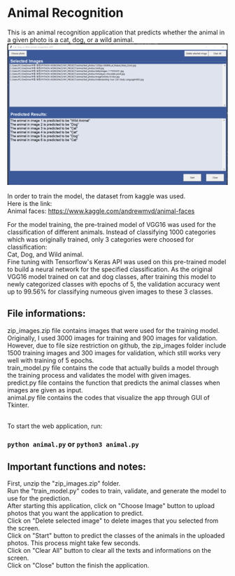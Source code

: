 # Animal Recognition

This is an animal recognition application that predicts whether the animal in a given photo is a cat, dog, or a wild animal. <br />
![Example image of this web application](app_screenshot.png) <br />

In order to train the model, the dataset from kaggle was used. <br />
Here is the link: <br />
Animal faces: https://www.kaggle.com/andrewmvd/animal-faces <br />

For the model training, the pre-trained model of VGG16 was used for the classification of different animals. Instead of classifying 1000 categories which was originally trained, only 3 categories were choosed for classification: <br />
Cat, Dog, and Wild animal. <br />
Fine tuning with Tensorflow's Keras API was used on this pre-trained model to build a neural network for the specified classification. As the original VGG16 model trained on cat and dog classes, after training this model to newly categorized classes with epochs of 5, the validation accuracy went up to 99.56% for classifying numeous given images to these 3 classes. <br />

## File informations: <br />
zip_images.zip file contains images that were used for the training model. Originally, I used 3000 images for training and 900 images for validation. However, due to file size restriction on github, the zip_images folder include 1500 training images and 300 images for validation, which still works very well with training of 5 epochs. <br />
train_model.py file contains the code that actually builds a model through the training process and validates the model with given images. <br />
predict.py file contains the function that predicts the animal classes when images are given as input. <br />
animal.py file contains the codes that visualize the app through GUI of Tkinter. <br />
<br />

To start the web application, run:
### `python animal.py` or `python3 animal.py`

## Important functions and notes: <br />
First, unzip the "zip_images.zip" folder. <br />
Run the "train_model.py" codes to train, validate, and generate the model to use for the prediction. <br />
After starting this application, click on "Choose Image" button to upload photos that you want the application to predict. <br />
Click on "Delete selected image" to delete images that you selected from the screen. <br />
Click on "Start" button to predict the classes of the animals in the uploaded photos. This process might take few seconds.<br />
Click on "Clear All" button to clear all the texts and informations on the screen. <br />
Click on "Close" button the finish the application.